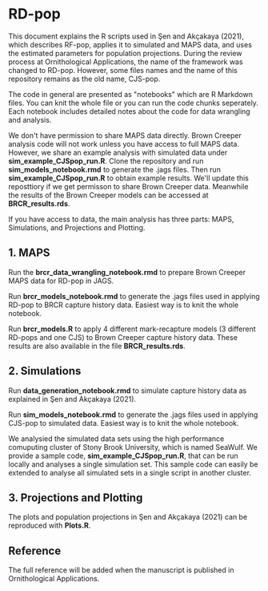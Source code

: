 # RD-pop

This document explains the R scripts used in Şen and Akçakaya (2021), which describes RF-pop, applies it to simulated and MAPS data, and uses the estimated parameters for population projections. During the review process at Ornithological Applications, the name of the framework was changed to RD-pop. However, some files names and the name of this repository remains as the old name, CJS-pop.  

The code in general are presented as "notebooks" which are R Markdown files. You can knit the whole file or you can run the code chunks seperately. Each notebook includes detailed notes about the code for data wrangling and analysis.

We don't have permission to share MAPS data directly. Brown Creeper analysis code will not work unless you have access to full MAPS data. However, we share an example analysis with simulated data under **sim_example_CJSpop_run.R**. Clone the repository and run **sim_models_notebook.rmd** to generate the .jags files. Then run **sim_example_CJSpop_run.R** to obtain example results. We'll update this reposttiory if we get permisson to share Brown Creeper data. Meanwhile the results of the Brown Creeper models can be accessed at **BRCR_results.rds**. 

If you have access to data, the main analysis has three parts: MAPS, Simulations, and Projections and Plotting.

## 1. MAPS

Run the **brcr_data_wrangling_notebook.rmd** to prepare Brown Creeper MAPS data for RD-pop in JAGS.

Run **brcr_models_notebook.rmd** to generate the .jags files used in applying RD-pop to BRCR capture history data. Easiest way is to knit the whole notebook.

Run **brcr_models.R** to apply 4 different mark-recapture models (3 different RD-pops and one CJS) to Brown Creeper capture history data. These results are also available in the file **BRCR_results.rds**.

## 2. Simulations

Run **data_generation_notebook.rmd** to simulate capture history data as explained in Şen and Akçakaya (2021). 

Run **sim_models_notebook.rmd** to generate the .jags files used in applying CJS-pop to simulated data. Easiest way is to knit the whole notebook.

We analysied the simulated data sets using the high performance comuputing cluster of Stony Brook University, which is named SeaWulf. We provide a sample code, **sim_example_CJSpop_run.R**, that can be run locally and analyses a single simulation set. This sample code can easily be extended to analyse all simulated sets in a single script in another cluster. 

## 3. Projections and Plotting

The plots and population projections in Şen and Akçakaya (2021) can be reproduced with **Plots.R**.

## Reference
The full reference will be added when the manuscript is published in Ornithological Applications.



